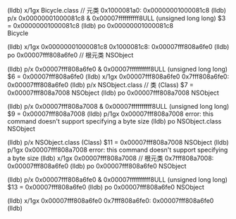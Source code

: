 (lldb) x/1gx Bicycle.class                                                                          // 元类
0x1000081a0: 0x00000001000081c8
(lldb) p/x 0x00000001000081c8 & 0x00007ffffffffff8ULL
(unsigned long long) $3 = 0x00000001000081c8
(lldb) po 0x00000001000081c8    
Bicycle

(lldb) x/1gx 0x00000001000081c8
0x1000081c8: 0x00007fff808a6fe0
(lldb) po 0x00007fff808a6fe0                                                            // 根元类
NSObject

(lldb) p/x 0x00007fff808a6fe0  & 0x00007ffffffffff8ULL
(unsigned long long) $6 = 0x00007fff808a6fe0
(lldb) x/1gx 0x00007fff808a6fe0
0x7fff808a6fe0: 0x00007fff808a6fe0
(lldb) p/x NSObject.class                                                                   // 类
(Class) $7 = 0x00007fff808a7008 NSObject
(lldb) po 0x00007fff808a7008
NSObject

(lldb) p/x 0x00007fff808a7008 & 0x00007ffffffffff8ULL
(unsigned long long) $9 = 0x00007fff808a7008
(lldb) p/1gx 0x00007fff808a7008
error: this command doesn't support specifying a byte size
(lldb) po NSObject.class
NSObject

(lldb) p/x NSObject.class
(Class) $11 = 0x00007fff808a7008 NSObject
(lldb) p/1gx 0x00007fff808a7008
error: this command doesn't support specifying a byte size
(lldb) x/1gx 0x00007fff808a7008                                                   // 根元类
0x7fff808a7008: 0x00007fff808a6fe0
(lldb) po 0x00007fff808a6fe0
NSObject

(lldb) p/x 0x00007fff808a6fe0 & 0x00007ffffffffff8ULL
(unsigned long long) $13 = 0x00007fff808a6fe0
(lldb) po 0x00007fff808a6fe0
NSObject

(lldb) x/1gx 0x00007fff808a6fe0
0x7fff808a6fe0: 0x00007fff808a6fe0
(lldb) 
